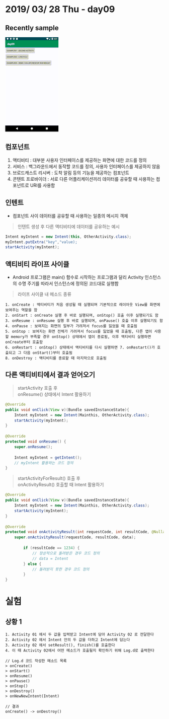 # 2019/ 03/ 28 Thu - day09
## Recently sample
![UI image](https://github.com/pby2017/study-android/blob/master/itbank/README_image/day09.gif)
## 컴포넌트
1. 액티비티 : 대부분 사용자 인터페이스를 제공하는 화면에 대한 코드를 정의
2. 서비스 : 백그라운드에서 동작할 코드를 정의, 사용자 인터페이스를 제공하지 않음
3. 브로드캐스트 리시버 : 도착 알림 등의 기능을 제공하는 컴포넌트
4. 콘텐트 프로바이더 : 서로 다른 어플리케이션끼리 데이터를 공유할 때 사용하는 컴포넌트로 URI를 사용함
## 인텐트
* 컴포넌트 사이 데이터를 공유할 때 사용하는 일종의 메시지 객체
> 인텐트 생성 후 다른 액티비티에 데이터를 공유하는 예시
```java
Intent myIntent = new Intent(this, OtherActivity.class);
myIntent.putExtra("key","value);
startActivity(myIntent);
```
## 액티비티 라이프 사이클
* Android 프로그램은 main() 함수로 시작하는 프로그램과 달리 Activity 인스턴스의 수명 주기를 따라서 인스턴스에 정의된 코드대로 실행함
> 라이프 사이클 내 메소드 종류
```
1. onCreate : 액티비티가 처음 생성될 때 실행되며 기본적으로 레이아웃 View를 화면에 보여주는 역할을 함  
2. onStart : onCreate 실행 후 바로 실행되며, onStop() 호출 이후 실행되기도 함  
3. onResume : onResume 실행 후 바로 실행되며, onPause() 호출 이후 실행되기도 함  
4. onPause : 보여지는 화면의 일부가 가려져서 focus를 잃었을 때 호출됨  
5. onStop : 보여지는 화면 전체가 가려져서 focus를 잃었을 때 호출됨, 다른 앱이 사용할 memory가 부족할 경우 onStop() 상태에서 앱이 종료됨, 이후 액티비티 실행하면 onCreate부터 호출함  
6. onRestart : onStop() 상태에서 액티비티를 다시 실행하면 7. onRestart()가 호출되고 그 다음 onStart()부터 호출됨  
8. onDestroy : 액티비티를 종료할 때 마지막으로 호출됨
```
## 다른 액티비티에서 결과 얻어오기
> startActivity 호출 후  
> onResume() 상태에서 Intent 활용하기
```java
@Override
public void onClick(View v)(Bundle savedInstanceState){
    Intent myIntent = new Intent(Mainthis, OtherActivity.class);
    startActivity(myIntent);
}

@Override
protected void onResume() {
    super.onResume();

    Intent myIntent = getIntent();
    // myIntent 활용하는 코드 정의
}
```
> startActivityForResult() 호출 후  
> onActivityResult() 호출할 때 Intent 활용하기
```java
@Override
public void onClick(View v)(Bundle savedInstanceState){
    Intent myIntent = new Intent(Mainthis, OtherActivity.class);
    startActivity(myIntent);
}

@Override
protected void onActivityResult(int requestCode, int resultCode, @Nullable Intent data) {
    super.onActivityResult(requestCode, resultCode, data);

        if (resultCode == 1234) {
            // 정상적으로 돌려받은 경우 코드 정의
            // data = Intent
        } else {
            // 돌려받지 못한 경우 코드 정의
        }
}

```
#
#
# 실험
## 상황 1
```
1. Activity 01 에서 두 값을 입력받고 Intent에 담아 Activity 02 로 전달한다
2. Activity 02 에서 Intent 안의 두 값을 더하고 Intent에 담는다
3. Activity 02 에서 setResult(), finish()를 호출한다
4. 이 때 Activity 02에서 어떤 메소드가 호출될지 확인하기 위해 Log.d로 출력한다

// Log.d 코드 작성한 메소드 목록
> onCreate()
> onStart()
> onResume()
> onPause()
> onStop()
> onDestroy()
> onNewNewIntent(Intent)

// 결과
onCreate() -> onDestroy()
```